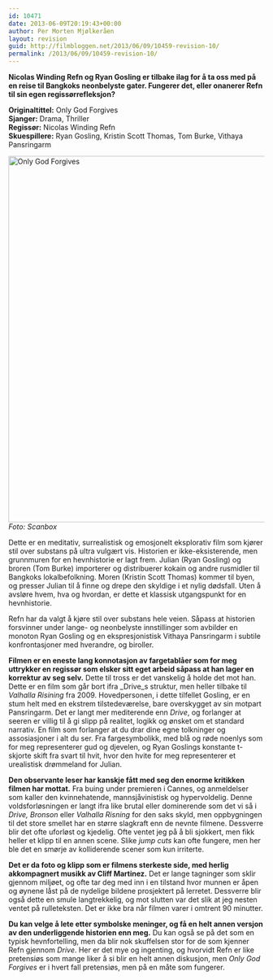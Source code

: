 ```yaml
---
id: 10471
date: 2013-06-09T20:19:43+00:00
author: Per Morten Mjølkeråen
layout: revision
guid: http://filmbloggen.net/2013/06/09/10459-revision-10/
permalink: /2013/06/09/10459-revision-10/
---
```

**Nicolas Winding Refn og Ryan Gosling er tilbake ilag for å ta oss med på en reise til Bangkoks neonbelyste gater. Fungerer det, eller onanerer Refn til sin egen regissørrefleksjon?** 

**Originaltittel:** Only God Forgives  
**Sjanger:** Drama, Thriller  
**Regissør:** Nicolas Winding Refn  
**Skuespillere:** Ryan Gosling, Kristin Scott Thomas, Tom Burke, Vithaya Pansringarm

[<img class="alignnone size-full wp-image-10461" alt="Only God Forgives" src="http://filmbloggen.net/wp-content/uploads/2013/06/Only-God-Forgives1.jpg" width="1080" height="720" />](http://filmbloggen.net/wp-content/uploads/2013/06/Only-God-Forgives1.jpg)  
_Foto: Scanbox_

Dette er en meditativ, surrealistisk og emosjonelt eksplorativ film som kjører stil over substans på ultra vulgært vis. Historien er ikke-eksisterende, men grunnmuren for en hevnhistorie er lagt frem. Julian (Ryan Gosling) og broren (Tom Burke) importerer og distribuerer kokain og andre rusmidler til Bangkoks lokalbefolkning. Moren (Kristin Scott Thomas) kommer til byen, og presser Julian til å finne og drepe den skyldige i et nylig dødsfall. Uten å avsløre hvem, hva og hvordan, er dette et klassisk utgangspunkt for en hevnhistorie.

Refn har da valgt å kjøre stil over substans hele veien. Såpass at historien forsvinner under lange- og neonbelyste innstillinger som avbilder en monoton Ryan Gosling og en ekspresjonistisk Vithaya Pansringarm i subtile konfrontasjoner med hverandre, og biroller.

**Filmen er en eneste lang konnotasjon av fargetablåer som for meg uttrykker en regissør som elsker sitt eget arbeid såpass at han lager en korrektur av seg selv.** Dette til tross er det vanskelig å holde det mot han. Dette er en film som går bort ifra _Drive_s struktur, men heller tilbake til _Valhalla Risining_ fra 2009. Hovedpersonen, i dette tilfellet Gosling, er en stum helt med en ekstrem tilstedeværelse, bare overskygget av sin motpart Pansringarm. Det er langt mer mediterende enn _Drive_, og forlanger at seeren er villig til å gi slipp på realitet, logikk og ønsket om et standard narrativ. En film som forlanger at du drar dine egne tolkninger og assosiasjoner i alt du ser. Fra fargesymbolikk, med blå og røde noenlys som for meg representerer gud og djevelen, og Ryan Goslings konstante t-skjorte skift fra svart til hvit, hvor den hvite for meg representerer et urealistisk drømmeland for Julian.

**Den observante leser har kanskje fått med seg den enorme kritikken filmen har mottat.** Fra buing under premieren i Cannes, og anmeldelser som kaller den kvinnehatende, mannsjåvinistisk og hypervoldelig. Denne voldsforløsningen er langt ifra like brutal eller dominerende som det vi så i _Drive, Bronson_ eller _Valhalla Risning_ for den saks skyld, men oppbygningen til det store smellet har en større slagkraft enn de nevnte filmene. Dessverre blir det ofte uforløst og kjedelig. Ofte ventet jeg på å bli sjokkert, men fikk heller et klipp til en annen scene. Slike _jump cuts_ kan ofte fungere, men her ble det en smørje av kolliderende scener som kun irriterte.

**Det er da foto og klipp som er filmens sterkeste side, med herlig akkompagnert musikk av Cliff Martinez.** Det er lange tagninger som sklir gjennom miljøet, og ofte tar deg med inn i en tilstand hvor munnen er åpen og øynene låst på de nydelige bildene prosjektert på lerretet. Dessverre blir også dette en smule langtrekkelig, og mot slutten var det slik at jeg nesten ventet på rulleteksten. Det er ikke bra når filmen varer i omtrent 90 minutter.

**Du kan velge å lete etter symbolske meninger, og få en helt annen versjon av den underliggende historien enn meg.** Du kan også se på det som en typisk hevnfortelling, men da blir nok skuffelsen stor for de som kjenner Refn gjennom _Drive_. Her er det mye og ingenting, og hvorvidt Refn er like pretensiøs som mange liker å si blir en helt annen diskusjon, men _Only God Forgives_ er i hvert fall pretensiøs, men på en måte som fungerer.

<div class="video-shortcode">
</div>